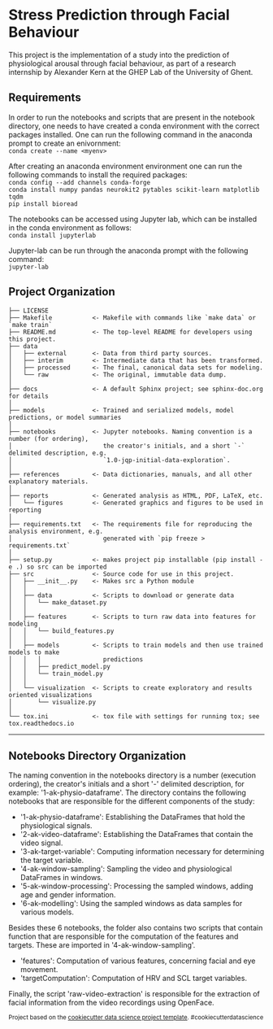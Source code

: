 Stress Prediction through Facial Behaviour
==============================

This project is the implementation of a study into the prediction of physiological arousal through facial behaviour, as part of a research internship by Alexander Kern at the GHEP Lab of the University of Ghent.

Requirements
------------
In order to run the notebooks and scripts that are present in the notebook directory, one needs to have created a conda environment with the correct packages installed. One can run the following command in the anaconda prompt to create an enivornment:\
`conda create --name <myenv>`

After creating an anaconda environment environment one can run the following commands to install the required packages:\
`conda config --add channels conda-forge`\
`conda install numpy pandas neurokit2 pytables scikit-learn matplotlib tqdm`\
`pip install bioread`

The notebooks can be accessed using Jupyter lab, which can be installed in the conda environment as follows:\
`conda install jupyterlab`

Jupyter-lab can be run through the anaconda prompt with the following command:\
`jupyter-lab`

Project Organization
------------

    ├── LICENSE
    ├── Makefile           <- Makefile with commands like `make data` or `make train`
    ├── README.md          <- The top-level README for developers using this project.
    ├── data
    │   ├── external       <- Data from third party sources.
    │   ├── interim        <- Intermediate data that has been transformed.
    │   ├── processed      <- The final, canonical data sets for modeling.
    │   └── raw            <- The original, immutable data dump.
    │
    ├── docs               <- A default Sphinx project; see sphinx-doc.org for details
    │
    ├── models             <- Trained and serialized models, model predictions, or model summaries
    │
    ├── notebooks          <- Jupyter notebooks. Naming convention is a number (for ordering),
    │                         the creator's initials, and a short `-` delimited description, e.g.
    │                         `1.0-jqp-initial-data-exploration`.
    │
    ├── references         <- Data dictionaries, manuals, and all other explanatory materials.
    │
    ├── reports            <- Generated analysis as HTML, PDF, LaTeX, etc.
    │   └── figures        <- Generated graphics and figures to be used in reporting
    │
    ├── requirements.txt   <- The requirements file for reproducing the analysis environment, e.g.
    │                         generated with `pip freeze > requirements.txt`
    │
    ├── setup.py           <- makes project pip installable (pip install -e .) so src can be imported
    ├── src                <- Source code for use in this project.
    │   ├── __init__.py    <- Makes src a Python module
    │   │
    │   ├── data           <- Scripts to download or generate data
    │   │   └── make_dataset.py
    │   │
    │   ├── features       <- Scripts to turn raw data into features for modeling
    │   │   └── build_features.py
    │   │
    │   ├── models         <- Scripts to train models and then use trained models to make
    │   │   │                 predictions
    │   │   ├── predict_model.py
    │   │   └── train_model.py
    │   │
    │   └── visualization  <- Scripts to create exploratory and results oriented visualizations
    │       └── visualize.py
    │
    └── tox.ini            <- tox file with settings for running tox; see tox.readthedocs.io


--------

Notebooks Directory Organization
----------------------
The naming convention in the notebooks directory is a number (execution ordering), the creator's initials and a short '-' delimited description, for example: '1-ak-physio-dataframe'.  The directory contains the following notebooks that are responsible for the different components of the study: 
* '1-ak-physio-dataframe': Establishing the DataFrames that hold the physiological signals.
* '2-ak-video-dataframe': Establishing the DataFrames that contain the video signal.
* '3-ak-target-variable': Computing information necessary for determining the target variable.
* '4-ak-window-sampling': Sampling the video and physiological DataFrames in windows.
* '5-ak-window-processing': Processing the sampled windows, adding age and gender information.
* '6-ak-modelling': Using the sampled windows as data samples for various models.

Besides these 6 notebooks, the folder also contains two scripts that contain function that are responsible for the computation of the features and targets. These are imported in '4-ak-window-sampling'.
* 'features': Computation of various features, concerning facial and eye movement.
* 'targetComputation': Computation of HRV and SCL target variables.

Finally, the script 'raw-video-extraction' is responsible for the extraction of facial information from the video recordings using OpenFace.

<p><small>Project based on the <a target="_blank" href="https://drivendata.github.io/cookiecutter-data-science/">cookiecutter data science project template</a>. #cookiecutterdatascience</small></p>
